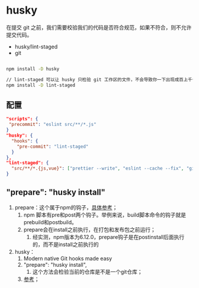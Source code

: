 # husky

在提交 git 之前，我们需要校验我们的代码是否符合规范，如果不符合，则不允许提交代码。

- husky/lint-staged
- git

```bash

npm install -D husky

// lint-staged 可以让 husky 只检验 git 工作区的文件，不会导致你一下出现成百上千个错误
npm install -D lint-staged
```

## 配置

```json
"scripts": {
 "precommit": "eslint src/**/*.js"
}
"husky": {
  "hooks": {
    "pre-commit": "lint-staged"
  }
},
"lint-staged": {
  "src/**/*.{js,vue}": ["prettier --write", "eslint --cache --fix", "git add"]
}
```

## "prepare": "husky install"

1. prepare：这个属于npm的钩子，[具体参考](https://www.ruanyifeng.com/blog/2016/10/npm_scripts.html)；
   1. npm 脚本有pre和post两个钩子。举例来说，build脚本命令的钩子就是prebuild和postbuild。
   2. prepare会在install之前执行，在打包和发布包之前运行；
      1. 经实测，npm版本为6.12.0，prepare钩子是在postinstall后面执行的，而不是install之前执行的
2. husky：
   1. Modern native Git hooks made easy
   2. "prepare": "husky install",
      1. 这个方法会检验当前的仓库是不是一个git仓库；
   3. [参考](https://www.npmjs.com/package/husky)；
